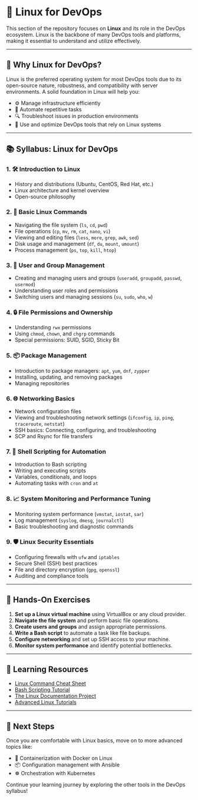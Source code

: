 # 🐧 Linux for DevOps

This section of the repository focuses on **Linux** and its role in the DevOps ecosystem. Linux is the backbone of many DevOps tools and platforms, making it essential to understand and utilize effectively.

---

## 🌟 Why Linux for DevOps?

Linux is the preferred operating system for most DevOps tools due to its open-source nature, robustness, and compatibility with server environments. A solid foundation in Linux will help you:

- ⚙️ Manage infrastructure efficiently
- 🤖 Automate repetitive tasks
- 🔍 Troubleshoot issues in production environments
- 🚀 Use and optimize DevOps tools that rely on Linux systems

---

## 📚 Syllabus: Linux for DevOps

### 1. **🛠️ Introduction to Linux**

- History and distributions (Ubuntu, CentOS, Red Hat, etc.)
- Linux architecture and kernel overview
- Open-source philosophy

### 2. **📂 Basic Linux Commands**

- Navigating the file system (`ls`, `cd`, `pwd`)
- File operations (`cp`, `mv`, `rm`, `cat`, `nano`, `vi`)
- Viewing and editing files (`less`, `more`, `grep`, `awk`, `sed`)
- Disk usage and management (`df`, `du`, `mount`, `umount`)
- Process management (`ps`, `top`, `kill`, `htop`)

### 3. **👥 User and Group Management**

- Creating and managing users and groups (`useradd`, `groupadd`, `passwd`, `usermod`)
- Understanding user roles and permissions
- Switching users and managing sessions (`su`, `sudo`, `who`, `w`)

### 4. **🔒 File Permissions and Ownership**

- Understanding `rwx` permissions
- Using `chmod`, `chown`, and `chgrp` commands
- Special permissions: SUID, SGID, Sticky Bit

### 5. **📦 Package Management**

- Introduction to package managers: `apt`, `yum`, `dnf`, `zypper`
- Installing, updating, and removing packages
- Managing repositories

### 6. **🌐 Networking Basics**

- Network configuration files
- Viewing and troubleshooting network settings (`ifconfig`, `ip`, `ping`, `traceroute`, `netstat`)
- SSH basics: Connecting, configuring, and troubleshooting
- SCP and Rsync for file transfers

### 7. **📜 Shell Scripting for Automation**

- Introduction to Bash scripting
- Writing and executing scripts
- Variables, conditionals, and loops
- Automating tasks with `cron` and `at`

### 8. **📈 System Monitoring and Performance Tuning**

- Monitoring system performance (`vmstat`, `iostat`, `sar`)
- Log management (`syslog`, `dmesg`, `journalctl`)
- Basic troubleshooting and diagnostic commands

### 9. **🛡️ Linux Security Essentials**

- Configuring firewalls with `ufw` and `iptables`
- Secure Shell (SSH) best practices
- File and directory encryption (`gpg`, `openssl`)
- Auditing and compliance tools

---

## 🧰 Hands-On Exercises

1. **Set up a Linux virtual machine** using VirtualBox or any cloud provider.
2. **Navigate the file system** and perform basic file operations.
3. **Create users and groups** and assign appropriate permissions.
4. **Write a Bash script** to automate a task like file backups.
5. **Configure networking** and set up SSH access to your machine.
6. **Monitor system performance** and identify potential bottlenecks.

---

## 📖 Learning Resources

- [Linux Command Cheat Sheet](https://www.guru99.com/linux-commands-cheat-sheet.html)
- [Bash Scripting Tutorial](https://linuxconfig.org/bash-scripting-tutorial)
- [The Linux Documentation Project](https://www.tldp.org/)
- [Advanced Linux Tutorials](https://www.tecmint.com/category/linux-tutorials/)

---

## 🚀 Next Steps

Once you are comfortable with Linux basics, move on to more advanced topics like:

- 🐋 Containerization with Docker on Linux
- 📦 Configuration management with Ansible
- ☸️ Orchestration with Kubernetes

Continue your learning journey by exploring the other tools in the DevOps syllabus!

